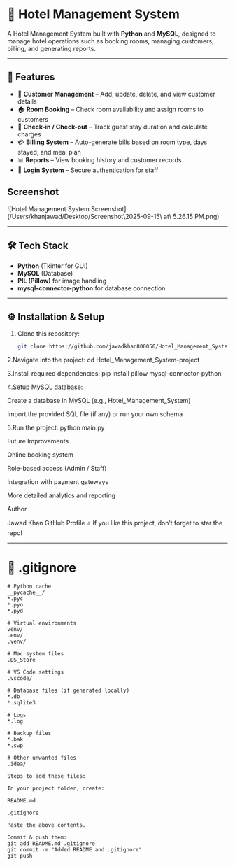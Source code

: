 # 🏨 Hotel Management System

A Hotel Management System built with **Python** and **MySQL**, designed to manage hotel operations such as booking rooms, managing customers, billing, and generating reports.  

---

## 🚀 Features
- 👤 **Customer Management** – Add, update, delete, and view customer details  
- 🏠 **Room Booking** – Check room availability and assign rooms to customers  
- 📅 **Check-in / Check-out** – Track guest stay duration and calculate charges  
- 💳 **Billing System** – Auto-generate bills based on room type, days stayed, and meal plan  
- 📊 **Reports** – View booking history and customer records  
- 🔐 **Login System** – Secure authentication for staff  
## Screenshot
![Hotel Management System Screenshot](/Users/khanjawad/Desktop/Screenshot\2025-09-15\ at\ 5.26.15 PM.png)

---

## 🛠️ Tech Stack
- **Python** (Tkinter for GUI)
- **MySQL** (Database)
- **PIL (Pillow)** for image handling
- **mysql-connector-python** for database connection

---

## ⚙️ Installation & Setup
1. Clone this repository:
   ```bash
   git clone https://github.com/jawadkhan800050/Hotel_Management_System-project.git

2.Navigate into the project:
cd Hotel_Management_System-project

3.Install required dependencies:
pip install pillow mysql-connector-python

4.Setup MySQL database:

Create a database in MySQL (e.g., Hotel_Management_System)

Import the provided SQL file (if any) or run your own schema

5.Run the project:
python main.py

Future Improvements

Online booking system

Role-based access (Admin / Staff)

Integration with payment gateways

More detailed analytics and reporting

Author

Jawad Khan
GitHub Profile
⭐ If you like this project, don’t forget to star the repo!

---

# 📄 **.gitignore**
```gitignore
# Python cache
__pycache__/
*.pyc
*.pyo
*.pyd

# Virtual environments
venv/
.env/
.venv/

# Mac system files
.DS_Store

# VS Code settings
.vscode/

# Database files (if generated locally)
*.db
*.sqlite3

# Logs
*.log

# Backup files
*.bak
*.swp

# Other unwanted files
.idea/

Steps to add these files:

In your project folder, create:

README.md

.gitignore

Paste the above contents.

Commit & push them:
git add README.md .gitignore
git commit -m "Added README and .gitignore"
git push

